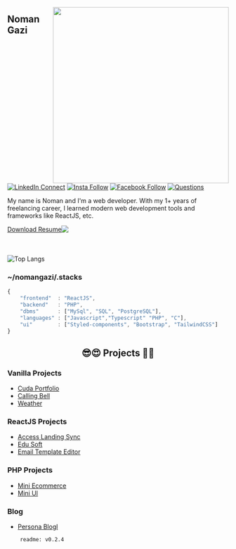 [<img align="right" width="400" src="https://github-readme-stats.vercel.app/api?username=nomangazi&show_icons=true"/>](https://github.com/nomangazi)


## Noman Gazi

[![LinkedIn Connect](https://img.shields.io/badge/%20-Connect-black?color=14171A&labelColor=212121&logo=linkedin&logoColor=ffffff)](https://www.linkedin.com/in/nomangazi)   [![Insta Follow](https://img.shields.io/badge/%20-Follow-black?color=14171A&labelColor=d81b60&logo=instagram&logoColor=ffffff)](https://www.instagram.com/nomangazicse)   [![Facebook Follow](https://img.shields.io/badge/%20-Follow-black?color=14171A&labelColor=1976d2&logo=facebook&logoColor=ffffff)](https://www.facebook.com/nomangazicse) [![Questions](https://img.shields.io/badge/%20-Questions-black?color=14171A&labelColor=fff&logo=stackoverflow&logoColor=0c0d0e26)](https://stackoverflow.com/users/15536158/noman-gazi)


My name is Noman and I'm a web developer. With my 1+ years of freelancing career, I learned modern web development tools and frameworks like ReactJS, etc.

<div style="display: flex;margin-bottom:50px">
  <a align="bottom" href="https://github.com/nomangazi/nomangazi/files/8153796/MyResume.pdf" download>Download Resume </a>
  <img align="top" src="https://img.icons8.com/windows/32/000000/download--v1.png"/>
</div>

![Top Langs](https://github-readme-stats.vercel.app/api/top-langs/?username=nomangazi&layout=pie&hide=html)

### ~/nomangazi/.stacks

```js
{
	"frontend"	: "ReactJS",
	"backend"	: "PHP",
	"dbms"		: ["MySql", "SQL", "PostgreSQL"],
	"languages"	: ["Javascript","Typescript" "PHP", "C"],
	"ui"		: ["Styled-components", "Bootstrap", "TailwindCSS"]
}
```

<h2 align="center">😎😍 Projects 🥰🤗</h2>

### Vanilla Projects
- [Cuda Portfolio](https://cuda.noman.me/)
- [Calling Bell](https://callingbell.noman.me/)
- [Weather](https://weather.noman.me)

### ReactJS Projects
- [Access Landing Sync](https://landing.noman.me/)
- [Edu Soft](https://www.edusoft.com.bd/)
- [Email Template Editor](https://html-editor.noman.me)

### PHP Projects
- [Mini Ecommerce](https://shoppy.noman.me)
- [Mini UI](https://mini-ui.noman.me)
 
### Blog
- [Persona Blogl](https://blog.noman.me)


```
	readme: v0.2.4
```
